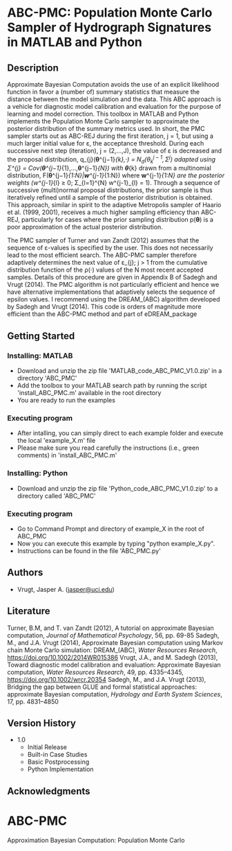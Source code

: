 # ABC-PMC: Population Monte Carlo Sampler of Hydrograph Signatures in MATLAB and Python

## Description

Approximate Bayesian Computation avoids the use of an explicit likelihood function in favor a (number of) summary statistics that measure the distance between the model simulation and the data. This ABC approach is a vehicle for diagnostic model calibration and evaluation for the purpose of learning and model correction. This toolbox in MATLAB and Python implements the Population Monte Carlo sampler to approximate the posterior distribution of the summary metrics used. In short, the PMC sampler starts out as ABC-REJ during the first iteration, j = 1, but using a much larger initial value for ε, the acceptance threshold. During each successive next step (iteration), j = (2,...,J), the value of ε is decreased and the proposal distribution, q_{j}(**θ**^{j−1}_{k},·) = $N_d(θ^{j−1}_k,Σ^{j})$ adapted using Σ^{j} = Cov(**θ**^{j−1}_{1},...,**θ**^{j−1}_{N}) with **θ**_{k} drawn from a multinomial distribution, F(**θ**^{j−1}_{1:N}|**w**^{j-1}_{1:N}) where **w**^{j-1}_{1:N} are the posterior weights (w^{j-1}_{l} ≥ 0; Σ_{l=1}^{N} w^{j-1}_{l} = 1). Through a sequence of successive (multi)normal proposal distributions, the prior sample is thus iteratively refined until a sample of the posterior distribution is obtained. This approach, similar in spirit to the adaptive Metropolis sampler of Haario et al. (1999, 2001), receives a much higher sampling
efficiency than ABC-REJ, particularly for cases where the prior sampling distribution p(**θ**) is a poor approximation of the actual posterior distribution.

The PMC sampler of Turner and van Zandt (2012) assumes that the sequence of ε-values is specified by the user. This does not necessarily lead to the most efficient search. The ABC-PMC sampler therefore adaptively determines the next value of ε_{j}; j > 1 from the cumulative distribution function of the ρ(·) values of the N most recent accepted samples. Details of this procedure are given in Appendix B of Sadegh and Vrugt (2014). The PMC algorithm is not particularly efficient and hence we have alternative implementations that adaptively selects the sequence of epsilon values. I recommend using the DREAM_(ABC) algorithm developed by Sadegh and Vrugt (2014). This code is orders of magnitude more efficient than the ABC-PMC method and part of eDREAM_package   

## Getting Started

### Installing: MATLAB

* Download and unzip the zip file 'MATLAB_code_ABC_PMC_V1.0.zip' in a directory 'ABC_PMC'
* Add the toolbox to your MATLAB search path by running the script 'install_ABC_PMC.m' available in the root directory
* You are ready to run the examples

### Executing program

* After intalling, you can simply direct to each example folder and execute the local 'example_X.m' file
* Please make sure you read carefully the instructions (i.e., green comments) in 'install_ABC_PMC.m'  

### Installing: Python

* Download and unzip the zip file 'Python_code_ABC_PMC_V1.0.zip' to a directory called 'ABC_PMC'

### Executing program

* Go to Command Prompt and directory of example_X in the root of ABC_PMC
* Now you can execute this example by typing "python example_X.py".
* Instructions can be found in the file 'ABC_PMC.py' 
  
## Authors

* Vrugt, Jasper A. (jasper@uci.edu) 

## Literature
Turner, B.M, and T. van Zandt (2012), A tutorial on approximate Bayesian computation, _Journal of       Mathematical Psychology_, 56, pp. 69-85
Sadegh, M., and J.A. Vrugt (2014), Approximate Bayesian computation using Markov chain Monte Carlo     simulation: DREAM_(ABC), _Water Resources Research_, https://doi.org/10.1002/2014WR015386
Vrugt, J.A., and M. Sadegh (2013), Toward diagnostic model calibration and evaluation: Approximate Bayesian computation, _Water Resources Research_, 49, pp. 4335–4345, https://doi.org/10.1002/wrcr.20354
Sadegh, M., and J.A. Vrugt (2013), Bridging the gap between GLUE and formal statistical approaches:   approximate Bayesian computation, _Hydrology and Earth System Sciences_, 17, pp. 4831–4850

## Version History

* 1.0
    * Initial Release
    * Built-in Case Studies
    * Basic Postprocessing
    * Python Implementation

## Acknowledgments


# ABC-PMC
Approximation Bayesian Computation: Population Monte Carlo
